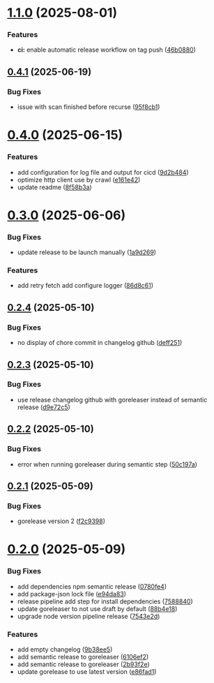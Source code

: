 # [1.1.0](https://github.com/DrakkarStorm/deadlinkr/compare/v1.0.2...v1.1.0) (2025-08-01)


### Features

* **ci:** enable automatic release workflow on tag push ([46b0880](https://github.com/DrakkarStorm/deadlinkr/commit/46b088029191fb470cfa71a938d4fedf593e8edd))

## [0.4.1](https://github.com/DrakkarStorm/deadlinkr/compare/v0.4.0...v0.4.1) (2025-06-19)


### Bug Fixes

* issue with scan finished before recurse ([95f8cb1](https://github.com/DrakkarStorm/deadlinkr/commit/95f8cb18d7e1ba0372c5b82c71fa1555a8bb63ff))

# [0.4.0](https://github.com/DrakkarStorm/deadlinkr/compare/v0.3.0...v0.4.0) (2025-06-15)


### Features

*  add configuration for log file and output for cicd ([9d2b484](https://github.com/DrakkarStorm/deadlinkr/commit/9d2b484b20cfc94290bf8d4e91b488ad24cf9ae3))
* optimize http client use by crawl ([e161e42](https://github.com/DrakkarStorm/deadlinkr/commit/e161e42826537188b36f9972871344dd6e83acef))
* update readme ([8f58b3a](https://github.com/DrakkarStorm/deadlinkr/commit/8f58b3a95b6db452cc580b8a0026a99a2002c9a6))

# [0.3.0](https://github.com/DrakkarStorm/deadlinkr/compare/v0.2.4...v0.3.0) (2025-06-06)


### Bug Fixes

* update release to be launch manually ([1a9d269](https://github.com/DrakkarStorm/deadlinkr/commit/1a9d2694080df96a61adb5d31e62ffbe6ff6e949))


### Features

* add retry fetch add configure logger ([86d8c61](https://github.com/DrakkarStorm/deadlinkr/commit/86d8c617e12ca704a53b94ffcfb9350ebb2fa799))

## [0.2.4](https://github.com/DrakkarStorm/deadlinkr/compare/v0.2.3...v0.2.4) (2025-05-10)


### Bug Fixes

* no display of chore commit in changelog github ([deff251](https://github.com/DrakkarStorm/deadlinkr/commit/deff2512f1b005b635f6f1ca3192d8576553fe98))

## [0.2.3](https://github.com/DrakkarStorm/deadlinkr/compare/v0.2.2...v0.2.3) (2025-05-10)


### Bug Fixes

* use release changelog github with goreleaser instead of semantic release ([d9e72c5](https://github.com/DrakkarStorm/deadlinkr/commit/d9e72c50d540df0f73ecf02ea3e7dfa337bc1e74))

## [0.2.2](https://github.com/DrakkarStorm/deadlinkr/compare/v0.2.1...v0.2.2) (2025-05-10)


### Bug Fixes

* error when running goreleaser during semantic step ([50c197a](https://github.com/DrakkarStorm/deadlinkr/commit/50c197abe2b7fa57bb06f3e9228c9c3335cfdad1))

## [0.2.1](https://github.com/DrakkarStorm/deadlinkr/compare/v0.2.0...v0.2.1) (2025-05-09)


### Bug Fixes

* gorelease version 2 ([f2c9398](https://github.com/DrakkarStorm/deadlinkr/commit/f2c93989f10ed1241e690becbea0d5e185a774c4))

# [0.2.0](https://github.com/DrakkarStorm/deadlinkr/compare/v0.1.1...v0.2.0) (2025-05-09)


### Bug Fixes

* add dependencies npm semantic release ([0780fe4](https://github.com/DrakkarStorm/deadlinkr/commit/0780fe4b000e1dcce88652f633a8082401c1744f))
* add package-json lock file ([e94da83](https://github.com/DrakkarStorm/deadlinkr/commit/e94da83462eadf45cf451590c48074384d377946))
* release pipeline add step for install dependencies ([7588840](https://github.com/DrakkarStorm/deadlinkr/commit/7588840605905e17d37f85935b64ca1a4e40194e))
* update goreleaser to not use draft by default ([88b4e18](https://github.com/DrakkarStorm/deadlinkr/commit/88b4e1873a65c41b130c50768125dbf7c4154b4e))
* upgrade node version pipeline release ([7543e2d](https://github.com/DrakkarStorm/deadlinkr/commit/7543e2dc6a7e15dc4a03a811c459ce90ed67ec0a))


### Features

* add empty changelog ([9b38ee5](https://github.com/DrakkarStorm/deadlinkr/commit/9b38ee56fffeebfb9c61e2731c7b9201edc37c80))
* add semantic release to goreleaser ([6106ef2](https://github.com/DrakkarStorm/deadlinkr/commit/6106ef2a793addcef02bb129142b432bb7908eba))
* add semantic release to goreleaser ([2b93f2e](https://github.com/DrakkarStorm/deadlinkr/commit/2b93f2ed1cf588c1e4265712c924c7c55512648c))
* update gorelease to use latest version ([e86fad1](https://github.com/DrakkarStorm/deadlinkr/commit/e86fad16603bad46eac7baf973107d7bb9daa29c))
